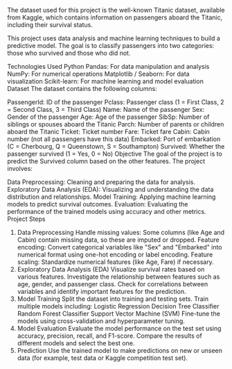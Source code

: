  The dataset used for this project is the well-known Titanic dataset, available from Kaggle, which contains information on passengers aboard the Titanic, 
 including their survival status.

This project uses data analysis and machine learning techniques to build a predictive model. The goal is to classify passengers 
into two categories: those who survived and those who did not.

Technologies Used
Python
Pandas: For data manipulation and analysis
NumPy: For numerical operations
Matplotlib / Seaborn: For data visualization
Scikit-learn: For machine learning and model evaluation
Dataset
The dataset contains the following columns:

PassengerId: ID of the passenger
Pclass: Passenger class (1 = First Class, 2 = Second Class, 3 = Third Class)
Name: Name of the passenger
Sex: Gender of the passenger
Age: Age of the passenger
SibSp: Number of siblings or spouses aboard the Titanic
Parch: Number of parents or children aboard the Titanic
Ticket: Ticket number
Fare: Ticket fare
Cabin: Cabin number (not all passengers have this data)
Embarked: Port of embarkation (C = Cherbourg, Q = Queenstown, S = Southampton)
Survived: Whether the passenger survived (1 = Yes, 0 = No)
Objective
The goal of the project is to predict the Survived column based on the other features. The project involves:

Data Preprocessing: Cleaning and preparing the data for analysis.
Exploratory Data Analysis (EDA): Visualizing and understanding the data distribution and relationships.
Model Training: Applying machine learning models to predict survival outcomes.
Evaluation: Evaluating the performance of the trained models using accuracy and other metrics.
Project Steps
1. Data Preprocessing
Handle missing values: Some columns (like Age and Cabin) contain missing data, so these are imputed or dropped.
Feature encoding: Convert categorical variables like "Sex" and "Embarked" into numerical format using one-hot encoding or label encoding.
Feature scaling: Standardize numerical features (like Age, Fare) if necessary.
2. Exploratory Data Analysis (EDA)
Visualize survival rates based on various features.
Investigate the relationship between features such as age, gender, and passenger class.
Check for correlations between variables and identify important features for the prediction.
3. Model Training
Split the dataset into training and testing sets.
Train multiple models including:
Logistic Regression
Decision Tree Classifier
Random Forest Classifier
Support Vector Machine (SVM)
Fine-tune the models using cross-validation and hyperparameter tuning.
4. Model Evaluation
Evaluate the model performance on the test set using accuracy, precision, recall, and F1-score.
Compare the results of different models and select the best one.
5. Prediction
Use the trained model to make predictions on new or unseen data (for example, test data or Kaggle competition test set).
